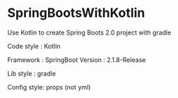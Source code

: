 # SpringBootsWithKotlin
Use Kotlin to create Spring Boots 2.0 project with gradle  

Code style : Kotlin  

Framework : SpringBoot Version : 2.1.8-Release  

Lib style : gradle  

Config style: props (not yml)  
